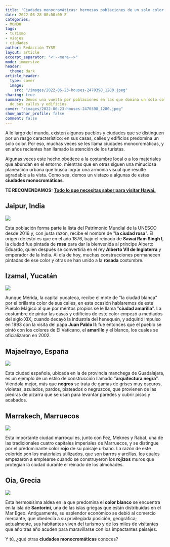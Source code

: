 ```yaml
---
title: 'Ciudades monocromáticas: hermosas poblaciones de un solo color'
date: 2022-06-28 00:00:00 Z
categories:
- MUNDO
tags:
- turismo
- viajes
- ciudades
author: Redacción TYSM
layout: article
excerpt_separator: "<!--more-->"
mode: immersive
header:
  theme: dark
article_header:
  type: cover
  image:
    src: "/images/2022-06-23-houses-2470398_1280.jpeg"
sharing: true
summary: Demos una vuelta por poblaciones en las que domina un solo color en el paisaje
  de sus calles y edificios
cover: "/images/2022-06-23-houses-2470398_1280.jpeg"
show_author_profile: false
comment: false
---
```


A lo largo del mundo, existen algunos pueblos y ciudades que se distinguen por un rasgo característico: en sus casas, calles y edificios predomina un solo color. Por eso, muchas veces se les llama ciudades monocromáticas, y en años recientes han llamado la atención de los turistas.

Algunas veces este hecho obedece a la costumbre local o a los materiales que abundan en el entorno, mientras que en otras siguen una minuciosa planeación urbana que busca lograr una armonía visual que resulte agradable a la vista. Como sea, demos un vistazo a algunas de estas **ciudades monocromáticas**.

**TE RECOMENDAMOS:** [**Todo lo que necesitas saber para visitar Hawai.**](https://blog.tonoysumariachi.com/mundo/2022/11/29/todo-lo-que-necesitas-saber-sobre-hawai.html)

## Jaipur, India

![](https://upload.wikimedia.org/wikipedia/commons/thumb/7/74/Pink_City%2C_Jaipur%2C_India_%2821003243120%29.jpg/1024px-Pink_City%2C_Jaipur%2C_India_%2821003243120%29.jpg)

Esta población forma parte la lista del Patrimonio Mundial de la UNESCO desde 2016 y, con justa razón, recibe el nombre de "**la ciudad rosa**". El origen de esto es que en el año 1876, bajo el reinado de **Sawai Ram Singh I**, la ciudad fue pintada de **rosa** para dar la bienvenida al príncipe Alberto Eduardo, quien después se convertiría en el rey **Alberto VII de Inglaterra** y emperador de la India. Al día de hoy, muchas construcciones permanecen pintadas de ese color y otras se han unido a la **rosada** costumbre.

## Izamal, Yucatán

![](https://upload.wikimedia.org/wikipedia/commons/thumb/f/fc/Izamal_collage.jpg/1015px-Izamal_collage.jpg)

Aunque Mérida, la capital yucateca, recibe el mote de "la ciudad blanca" por el brillante color de sus calles, en esta ocasión hablaremos de este Pueblo Mágico al que por méritos propios se le llama "**ciudad amarilla**". La costumbre de pintar las casas y edificios de este color empezó a mediados del siglo XIX, cuando decayó la industria del henequén, y adquirió impulso en 1993 con la visita del papa **Juan Pablo II**: fue entonces que el pueblo se pintó con los colores de El Vaticano, el **amarillo** y el blanco, los cuales se oficializaron en 2002.

## Majaelrayo, España

![](https://upload.wikimedia.org/wikipedia/commons/thumb/5/58/Arquitectura_negra_de_Majaelrayo02.JPG/1024px-Arquitectura_negra_de_Majaelrayo02.JPG)

Esta ciudad española, ubicada en la de provincia manchega de Guadalajara, es un ejemplo de un estilo de construcción llamado "**arquitectura negra**". Viéndola mejor, más que **negros** se trata de gamas de grises muy oscuros, violetas, azulados, pardos, plateados o negruzcos, que provienen de las piedras de pizarra que se usan para levantar paredes y cubrir pisos y acabados.

## Marrakech, Marruecos

![](https://upload.wikimedia.org/wikipedia/commons/thumb/2/2e/City_Walls%2C_Marrakech_%28363261710%29.jpg/1024px-City_Walls%2C_Marrakech_%28363261710%29.jpg)

Esta importante ciudad marroquí es, junto con Fez, Meknes y Rabat, una de las tradicionales cuatro capitales imperiales de Marruecos, y se distingue por el predominante color **rojo** de su paisaje urbano. La razón de este colorido son los materiales utilizados, que son barros y arcillas, los cuales empezaron a emplearse cuando se construyeron los **rojizos** muros que protegían la ciudad durante el reinado de los almohades.

## Oia, Grecia

![](https://upload.wikimedia.org/wikipedia/commons/thumb/4/48/Thira_%28Santorini%29_-_Ia-01.jpg/1024px-Thira_%28Santorini%29_-_Ia-01.jpg)

Esta hermosísima aldea en la que predomina el **color blanco** se encuentra en la isla de **Santorini**, una de las islas griegas que están distribuidas en el Mar Egeo. Antiguamente, su esplendor económico se debió al comercio mercante, que obedecía a su privilegiada posición, geográfica; actualmente, sus habitantes viven del turismo y de los miles de visitantes que año tras año acuden para maravillarse con los impactantes paisajes.

Y tú, ¿qué otras **ciudades monocromáticas** conoces?
